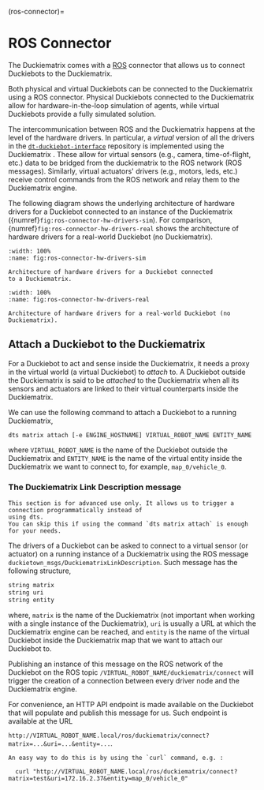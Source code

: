 (ros-connector)=
# ROS Connector

The Duckiematrix comes with a [ROS](https://www.ros.org/) connector that allows us to connect 
Duckiebots to the Duckiematrix. 

Both physical and virtual Duckiebots can be connected to the Duckiematrix using a ROS connector.
Physical Duckiebots connected to the Duckiematrix allow for hardware-in-the-loop simulation of
agents, while virtual Duckiebots provide a fully simulated solution.

The intercommunication between ROS and the Duckiematrix happens at the level of the hardware drivers. 
In particular, a _virtual_ version of all the drivers in the 
[`dt-duckiebot-interface`](https://github.com/duckietown/dt-duckiebot-interface) 
repository is implemented using the Duckiematrix [](python-sdk). 
These allow for virtual sensors (e.g., camera, time-of-flight, etc.) 
data to be bridged from the duckiematrix to the ROS network (ROS messages). 
Similarly, virtual actuators' drivers (e.g., motors, leds, etc.) receive control commands from the ROS 
network and relay them to the Duckiematrix engine.

The following diagram shows the underlying architecture of hardware drivers for a Duckiebot connected
to an instance of the Duckiematrix ({numref}`fig:ros-connector-hw-drivers-sim`).
For comparison, {numref}`fig:ros-connector-hw-drivers-real` shows the architecture of hardware
drivers for a real-world Duckiebot (no Duckiematrix).


```{figure} ../_images/intermediate/block-ros-connector-hw-drivers-sim.png
:width: 100%
:name: fig:ros-connector-hw-drivers-sim

Architecture of hardware drivers for a Duckiebot connected
to a Duckiematrix.
```


```{figure} ../_images/intermediate/block-ros-connector-hw-drivers-real.png
:width: 100%
:name: fig:ros-connector-hw-drivers-real

Architecture of hardware drivers for a real-world Duckiebot (no Duckiematrix).
```


## Attach a Duckiebot to the Duckiematrix

For a Duckiebot to act and sense inside the Duckiematrix, it needs a proxy in the virtual world
(a virtual Duckiebot) to _attach_ to. A Duckiebot outside the Duckiematrix is said to be
_attached_ to the Duckiematrix when all its sensors and actuators are linked to their virtual
counterparts inside the Duckiematrix.

We can use the following command to attach a Duckiebot to a running Duckiematrix,

```shell
dts matrix attach [-e ENGINE_HOSTNAME] VIRTUAL_ROBOT_NAME ENTITY_NAME
```

where `VIRTUAL_ROBOT_NAME` is the name of the Duckiebot outside the Duckiematrix and `ENTITY_NAME` is the
name of the virtual entity inside the Duckiematrix we want to connect to, for example, `map_0/vehicle_0`.


### The Duckiematrix Link Description message

```{note}
This section is for advanced use only. It allows us to trigger a connection programmatically instead of
using dts.
You can skip this if using the command `dts matrix attach` is enough for your needs.
```

The drivers of a Duckiebot can be asked to connect to a virtual sensor (or actuator) on a running
instance of a Duckiematrix using the ROS message `duckietown_msgs/DuckiematrixLinkDescription`.
Such message has the following structure,

```C
string matrix
string uri
string entity
```

where, `matrix` is the name of the Duckiematrix (not important when working with a single instance
of the Duckiematrix), `uri` is usually a URL at which the Duckiematrix engine can be reached,
and `entity` is the name of the virtual Duckiebot inside the Duckiematrix map that we want to
attach our Duckiebot to.

Publishing an instance of this message on the ROS network of the Duckiebot on the ROS topic 
`/VIRTUAL_ROBOT_NAME/duckiematrix/connect` will trigger the creation of a connection between every driver
node and the Duckiematrix engine.

For convenience, an HTTP API endpoint is made available on the Duckiebot that will populate and
publish this message for us. Such endpoint is available at the URL 

`http://VIRTUAL_ROBOT_NAME.local/ros/duckiematrix/connect?matrix=...&uri=...&entity=...`.

```{tip}
An easy way to do this is by using the `curl` command, e.g. :

  curl "http://VIRTUAL_ROBOT_NAME.local/ros/duckiematrix/connect?matrix=test&uri=172.16.2.37&entity=map_0/vehicle_0"
```

